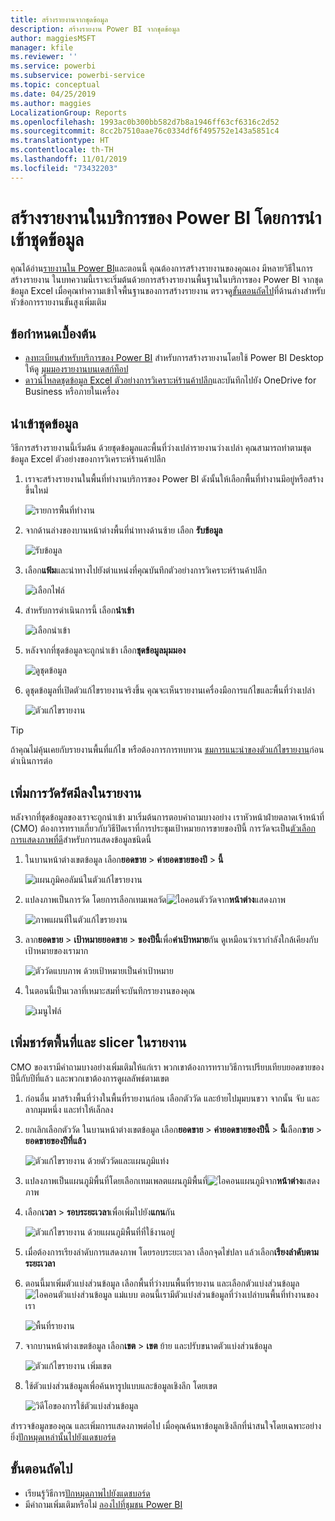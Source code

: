 ```yaml
---
title: สร้างรายงานจากชุดข้อมูล
description: สร้างรายงาน Power BI จากชุดข้อมูล
author: maggiesMSFT
manager: kfile
ms.reviewer: ''
ms.service: powerbi
ms.subservice: powerbi-service
ms.topic: conceptual
ms.date: 04/25/2019
ms.author: maggies
LocalizationGroup: Reports
ms.openlocfilehash: 1993ac0b300bb582d7b8a1946ff63cf6316c2d52
ms.sourcegitcommit: 8cc2b7510aae76c0334df6f495752e143a5851c4
ms.translationtype: HT
ms.contentlocale: th-TH
ms.lasthandoff: 11/01/2019
ms.locfileid: "73432203"
---
```

# <a name="create-a-report-in-the-power-bi-service-by-importing-a-dataset"></a>สร้างรายงานในบริการของ Power BI โดยการนำเข้าชุดข้อมูล
คุณได้อ่าน[รายงานใน Power BI](consumer/end-user-reports.md)และตอนนี้ คุณต้องการสร้างรายงานของคุณเอง มีหลายวิธีในการสร้างรายงาน ในบทความนี้เราจะเริ่มต้นด้วยการสร้างรายงานพื้นฐานในบริการของ Power BI จากชุดข้อมูล Excel เมื่อคุณทำความเข้าใจพื้นฐานของการสร้างรายงาน ตรวจดู[ขั้นตอนถัดไป](#next-steps)ที่ด้านล่างสำหรับหัวข้อการรายงานขั้นสูงเพิ่มเติม  

## <a name="prerequisites"></a>ข้อกำหนดเบื้องต้น
- [ลงทะเบียนสำหรับบริการของ Power BI](service-self-service-signup-for-power-bi.md) สำหรับการสร้างรายงานโดยใช้ Power BI Desktop ให้ดู [มุมมองรายงานบนเดสก์ท็อป](desktop-report-view.md) 
- [ดาวน์โหลดชุดข้อมูล Excel ตัวอย่างการวิเคราะห์ร้านค้าปลีก](http://go.microsoft.com/fwlink/?LinkId=529778)และบันทึกไปยัง OneDrive for Business หรือภายในเครื่อง

## <a name="import-the-dataset"></a>นำเข้าชุดข้อมูล
วิธีการสร้างรายงานนี้เริ่มต้น ด้วยชุดข้อมูลและพื้นที่ว่างเปล่ารายงานว่างเปล่า คุณสามารถทำตามชุดข้อมูล Excel ตัวอย่างของการวิเคราะห์ร้านค้าปลีก

1. เราจะสร้างรายงานในพื้นที่ทำงานบริการของ Power BI ดังนั้นให้เลือกพื้นที่ทำงานมีอยู่หรือสร้างขึ้นใหม่
   
   ![รายการพื้นที่ทำงาน](media/service-report-create-new/power-bi-workspaces2.png)
2. จากด้านล่างของบานหน้าต่างพื้นที่นำทางด้านซ้าย เลือก **รับข้อมูล**
   
   ![รับข้อมูล](media/service-report-create-new/power-bi-get-data3.png)
3. เลือก**แฟ้ม**และนำทางไปยังตำแหน่งที่คุณบันทึกตัวอย่างการวิเคราะห์ร้านค้าปลีก
   
    ![เลือกไฟล์](media/service-report-create-new/power-bi-select-files.png)
4. สำหรับการดำเนินการนี้ เลือก**นำเข้า**
   
   ![เลือกนำเข้า](media/service-report-create-new/power-bi-import.png)
5. หลังจากที่ชุดข้อมูลจะถูกนำเข้า เลือก**ชุดข้อมูลมุมมอง**
   
   ![ดูชุดข้อมูล](media/service-report-create-new/power-bi-view-dataset.png)
6. ดูชุดข้อมูลที่เปิดตัวแก้ไขรายงานจริงขึ้น  คุณจะเห็นรายงานเครื่องมือการแก้ไขและพื้นที่ว่างเปล่า
   
   ![ตัวแก้ไขรายงาน](media/service-report-create-new/power-bi-blank-report.png)

> [!TIP]
> ถ้าคุณไม่คุ้นเคยกับรายงานพื้นที่แก้ไข หรือต้องการการทบทวน [ชมการแนะนำของตัวแก้ไขรายงาน](service-the-report-editor-take-a-tour.md)ก่อนดำเนินการต่อ 
> 

## <a name="add-a-radial-gauge-to-the-report"></a>เพิ่มการวัดรัศมีลงในรายงาน
หลังจากที่ชุดข้อมูลของเราจะถูกนำเข้า มาเริ่มต้นการตอบคำถามบางอย่าง  เราหัวหน้าฝ่ายตลาดเจ้าหน้าที่ (CMO) ต้องการทราบเกี่ยวกับวิธีปิดเราที่การประชุมเป้าหมายการขายของปีนี้ การวัดจะเป็น[ตัวเลือกการแสดงภาพที่ดี](visuals/power-bi-report-visualizations.md)สำหรับการแสดงข้อมูลชนิดนี้

1. ในบานหน้าต่างเขตข้อมูล เลือก**ยอดขาย** > **ค่ายอดขายของปี** > **นี้**
   
    ![แผนภูมิคอลัมน์ในตัวแก้ไขรายงาน](media/service-report-create-new/power-bi-report-step1.png)
2. แปลงภาพเป็นการวัด โดยการเลือกเทมเพลวัด![ไอคอนตัววัด](media/service-report-create-new/powerbi-gauge-icon.png)จาก**หน้าต่าง**แสดงภาพ
   
    ![ภาพแผนที่ในตัวแก้ไขรายงาน](media/service-report-create-new/power-bi-report-step2.png)
3. ลาก**ยอดขาย** > **เป้าหมายยอดขาย** > **ของปีนี้**เพื่อ**ค่าเป้าหมาย**กัน ดูเหมือนว่าเรากำลังใกล้เคียงกับเป้าหมายของเรามาก
   
    ![ตัววัดแบบภาพ ด้วยเป้าหมายเป็นค่าเป้าหมาย](media/service-report-create-new/power-bi-report-step3.png)
4. ในตอนนี้เป็นเวลาที่เหมาะสมที่จะบันทึกรายงานของคุณ
   
   ![เมนูไฟล์](media/service-report-create-new/powerbi-save.png)

## <a name="add-an-area-chart-and-slicer-to-the-report"></a>เพิ่มชาร์ตพื้นที่และ slicer ในรายงาน
CMO ของเรามีคำถามบางอย่างเพิ่มเติมให้แก่เรา พวกเขาต้องการทราบวิธีการเปรียบเทียบยอดขายของปีนี้กับปีที่แล้ว และพวกเขาต้องการดูผลลัพธ์ตามเขต

1. ก่อนอื่น มาสร้างพื้นที่ว่างในพื้นที่รายงานก่อน เลือกตัววัด และย้ายไปมุมบนขวา จากนั้น จับ และลากมุมหนึ่ง และทำให้เล็กลง
2. ยกเลิกเลือกตัววัด ในบานหน้าต่างเขตข้อมูล เลือก**ยอดขาย** > **ค่ายอดขายของปีนี้** > **นี้**เลือก**ขาย** >  **ยอดขายของปีที่แล้ว**
   
    ![ตัวแก้ไขรายงาน ด้วยตัววัดและแผนภูมิแท่ง](media/service-report-create-new/power-bi-report-step4.png)
3. แปลงภาพเป็นแผนภูมิพื้นที่โดยเลือกเทมเพลตแผนภูมิพื้นที่![
ไอคอนแผนภูมิ](media/service-report-create-new/power-bi-areachart-icon.png)จาก**หน้าต่าง**แสดงภาพ
4. เลือก**เวลา** > **รอบระยะเวลา**เพื่อเพิ่มไปยัง**แกน**กัน
   
    ![ตัวแก้ไขรายงาน ด้วยแผนภูมิพื้นที่ที่ใช้งานอยู่](media/service-report-create-new/power-bi-report-step5.png)
5. เมื่อต้องการเรียงลำดับการแสดงภาพ โดยรอบระยะเวลา เลือกจุดไข่ปลา แล้วเลือก**เรียงลำดับตามระยะเวลา**
6. ตอนนี้มาเพิ่มตัวแบ่งส่วนข้อมูล เลือกพื้นที่ว่างบนพื้นที่รายงาน และเลือกตัวแบ่งส่วนข้อมูล ![ไอคอนตัวแบ่งส่วนข้อมูล](media/service-report-create-new/power-bi-slicer-icon.png) แม่แบบ ตอนนี้เรามีตัวแบ่งส่วนข้อมูลที่ว่างเปล่าบนพื้นที่ทำงานของเรา
   
    ![พื้นที่รายงาน](media/service-report-create-new/power-bi-report-step6.png)    
7. จากบานหน้าต่างเขตข้อมูล เลือก**เขต** > **เขต** ย้าย และปรับขนาดตัวแบ่งส่วนข้อมูล
   
    ![ตัวแก้ไขรายงาน เพิ่มเขต](media/service-report-create-new/power-bi-report-step7.png)  
8. ใช้ตัวแบ่งส่วนข้อมูลเพื่อค้นหารูปแบบและข้อมูลเชิงลึก โดยเขต
   
   ![วิดีโอของการใช้ตัวแบ่งส่วนข้อมูล](media/service-report-create-new/power-bi-slicer-video2.gif)  

สำรวจข้อมูลของคุณ และเพิ่มการแสดงภาพต่อไป เมื่อคุณค้นหาข้อมูลเชิงลึกที่น่าสนใจโดยเฉพาะอย่างยิ่ง[ปักหมุดเหล่านั้นไปยังแดชบอร์ด](service-dashboard-pin-tile-from-report.md)

## <a name="next-steps"></a>ขั้นตอนถัดไป

* เรียนรู้วิธีการ[ปักหมุดภาพไปยังแดชบอร์ด](service-dashboard-pin-tile-from-report.md)   
* มีคำถามเพิ่มเติมหรือไม่ [ลองไปที่ชุมชน Power BI](http://community.powerbi.com/)

